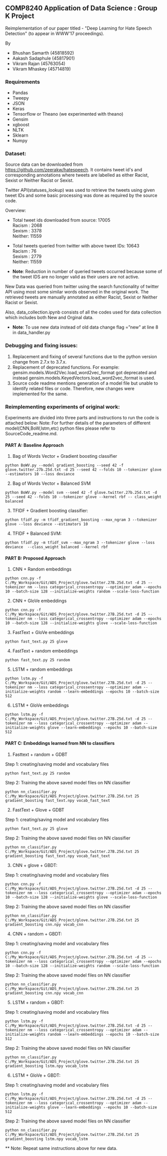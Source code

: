 ## COMP8240 Application of Data Science : Group K Project

Reimplementation of our paper titled - "Deep Learning for Hate Speech Detection" (to appear in WWW'17 proceedings).

By 
* Bhushan Samarth (45818592)  
* Aakash Sadaphule (45817901)
* Vikram Rajan (45763054)
* Vikram Mhaskey (45714819)

### Requirements
* Pandas
* Tweepy
* JSON
* Keras
* Tensorflow or Theano (we experimented with theano)
* Gensim
* xgboost
* NLTK
* Sklearn
* Numpy

### Dataset:

Source data can be downloaded from https://github.com/zeerakw/hatespeech. 
It contains tweet id's and corresponding annotations where tweets are labelled as either Racist, Sexist or Neither Racist or Sexist.

Twitter API(statuses_lookup) was used to retrieve the tweets using given tweet IDs and some basic processing was done as required by the source code.

Overview:
* Total tweet ids downloaded from source: 17005  
Racism : 2068  
Sexism : 3378  
Neither: 11559  

* Total tweets queried from twitter with above tweet IDs: 10643  
Racism : 76  
Sexism : 2779  
Neither: 11559  

- **Note**: Reduction in number of queried tweets occurred because some of the tweet IDS are no longer valid as their users are not active.

New Data was queried from twitter using the search functionality of twitter API using most some similar words observed in the original work. The retrieved tweets are manually annotated as either Racist, Sexist or Neither Racist or Sexist.

Also, data_collection.ipynb consists of all the codes used  for data collection which includes both New and Orginal data.

- **Note**: To use new data instead of old data change flag =”new” at line 8 in data_handler.py


### Debugging and fixing issues:
1.	Replacement and fixing of several functions due to the python version change from 2.7.x to 3.7.x.
2.	Replacement of deprecated functions.
For example: gensim.models.Word2Vec.load_word2vec_format got deprecated and instead gensim.models.KeyedVectors.load_word2vec_format is used.
3.	Source code readme mentions generation of a model file but unable to identify related files or code. Therefore, new changes were implemented for the same.

### Reimplementing experiments of original work:

Experiments are divided into three parts and instructions to run the code is attached below:
Note: For further details of the parameters of different model(CNN,BoW,lstm,etc) python files please refer to SourceCode_readme.md.

#### PART A: Baseline Approach

1. Bag of Words Vector + Gradient boosting classifier
```
python BoWV.py --model gradient_boosting --seed 42 -f glove.twitter.27b.25d.txt -d 25 --seed 42 --folds 10 --tokenizer glove --estimators 10 --loss deviance
```
2. Bag of Words Vector + Balanced SVM
```
python BoWV.py --model svm --seed 42 -f glove.twitter.27b.25d.txt -d 25 --seed 42 --folds 10 --tokenizer glove --kernel rbf -- class_weight balanced
```
3. TFIDF + Gradient boosting classifier:
```
python tfidf.py -m tfidf_gradient_boosting --max_ngram 3 --tokenizer glove --loss deviance --estimators 10
``` 
4. TFIDF + Balanced SVM:
```
python tfidf.py -m tfidf_svm --max_ngram 3 --tokenizer glove --loss deviance  --class_weight balanced --kernel rbf
```

#### PART B: Proposed Approach
1. CNN + Random embeddings
```
python cnn.py -f C:/My_Workspace/Git/ADS_Project/glove.twitter.27B.25d.txt -d 25 --tokenizer nm --loss categorical_crossentropy --optimizer adam --epochs 10 --batch-size 128 --initialize-weights random --scale-loss-function
```
2. CNN + GloVe embeddings
```
python cnn.py -f C:/My_Workspace/Git/ADS_Project/glove.twitter.27B.25d.txt -d 25 --tokenizer nm --loss categorical_crossentropy --optimizer adam --epochs 10 --batch-size 128 --initialize-weights glove --scale-loss-function
```
3. FastText + GloVe embeddings 
```
python fast_text.py 25 glove
```
4. FastText + random embeddings 
```
python fast_text.py 25 random
```
5. LSTM + random embeddings 
```
python lstm.py -f C:/My_Workspace/Git/ADS_Project/glove.twitter.27B.25d.txt -d 25 --tokenizer nm --loss categorical_crossentropy --optimizer adam --initialize-weights random --learn-embeddings --epochs 10 --batch-size 512
```
6. LSTM + GloVe embeddings 
```
python lstm.py -f C:/My_Workspace/Git/ADS_Project/glove.twitter.27B.25d.txt -d 25 --tokenizer nm --loss categorical_crossentropy --optimizer adam --initialize-weights glove --learn-embeddings --epochs 10 --batch-size 512
```

#### PART C:  Embeddings learned from NN to classifiers
1.	Fasttext + random + GDBT

Step 1: creating/saving model and vocabulary files
```
python fast_text.py 25 random
```
Step 2: Training the above saved model files on NN classifier
```
python nn_classifier.py C:/My_Workspace/Git/ADS_Project/glove.twitter.27B.25d.txt 25 gradient_boosting fast_text.npy vocab_fast_text
```

2. 	FastText + Glove + GDBT

Step 1: creating/saving model and vocabulary files
```
python fast_text.py 25 glove
```
Step 2: Training the above saved model files on NN classifier
```
python nn_classifier.py C:/My_Workspace/Git/ADS_Project/glove.twitter.27B.25d.txt 25 gradient_boosting fast_text.npy vocab_fast_text
```

3.	CNN + glove + GBDT:

Step 1: creating/saving model and vocabulary files
```
python cnn.py -f C:/My_Workspace/Git/ADS_Project/glove.twitter.27B.25d.txt -d 25 --tokenizer nm --loss categorical_crossentropy --optimizer adam --epochs 10 --batch-size 128 --initialize-weights glove --scale-loss-function
```
Step 2: Training the  above saved model files on NN classifier
```
python nn_classifier.py C:/My_Workspace/Git/ADS_Project/glove.twitter.27B.25d.txt 25 gradient_boosting cnn.npy vocab_cnn
```

4.	CNN + random + GBDT:

Step 1: creating/saving model and vocabulary files
```
python cnn.py -f C:/My_Workspace/Git/ADS_Project/glove.twitter.27B.25d.txt -d 25 --tokenizer nm --loss categorical_crossentropy --optimizer adam --epochs 10 --batch-size 128 --initialize-weights random --scale-loss-function
```
Step 2: Training the above saved model files on NN classifier
```
python nn_classifier.py C:/My_Workspace/Git/ADS_Project/glove.twitter.27B.25d.txt 25 gradient_boosting cnn.npy vocab_cnn
```

5.	LSTM + random + GBDT:

Step 1: creating/saving model and vocabulary files
```
python lstm.py -f C:/My_Workspace/Git/ADS_Project/glove.twitter.27B.25d.txt -d 25 --tokenizer nm --loss categorical_crossentropy --optimizer adam --initialize-weights random --learn-embeddings --epochs 10 --batch-size 512
```
Step 2: Training the above saved model files on NN classifier
```
python nn_classifier.py C:/My_Workspace/Git/ADS_Project/glove.twitter.27B.25d.txt 25 gradient_boosting lstm.npy vocab_lstm
```

6.	LSTM + GloVe + GBDT:

Step 1: creating/saving model and vocabulary files
```
python lstm.py -f C:/My_Workspace/Git/ADS_Project/glove.twitter.27B.25d.txt -d 25 --tokenizer nm --loss categorical_crossentropy --optimizer adam --initialize-weights glove --learn-embeddings --epochs 10 --batch-size 512
```
Step 2: Training the above saved model files on NN classifier
```
python nn_classifier.py C:/My_Workspace/Git/ADS_Project/glove.twitter.27B.25d.txt 25 gradient_boosting lstm.npy vocab_lstm
```

** Note: Repeat same instructions above for new data.